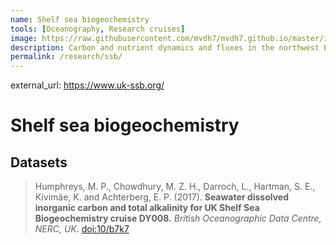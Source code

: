 ```yaml
---
name: Shelf sea biogeochemistry
tools: [Oceanography, Research cruises]
image: https://raw.githubusercontent.com/mvdh7/mvdh7.github.io/master/images/SSB.jpg
description: Carbon and nutrient dynamics and fluxes in the northwest European continental shelf sea.
permalink: /research/ssb/
---
```


external_url: https://www.uk-ssb.org/

# Shelf sea biogeochemistry

## Datasets

<blockquote>Humphreys, M. P., Chowdhury, M. Z. H., Darroch, L., Hartman, S. E., Kivimäe, K. and Achterberg, E. P. (2017). <strong>Seawater dissolved inorganic carbon and total alkalinity for UK Shelf Sea Biogeochemistry cruise DY008.</strong> <em>British Oceanographic Data Centre, NERC, UK.</em> <a href="https://doi.org/10/b7k7">doi:10/b7k7</a></blockquote>
